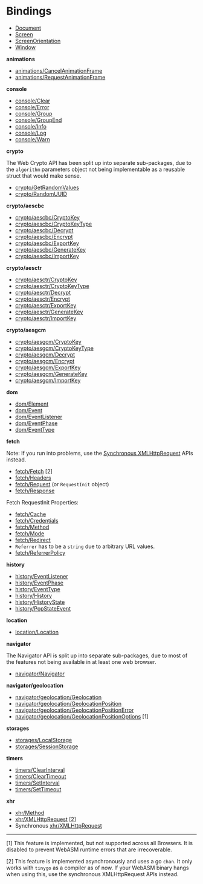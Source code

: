 
# Bindings

- [Document](/bindings/Document.go)
- [Screen](/bindings/Screen.go)
- [ScreenOrientation](/bindings/ScreenOrientation.go)
- [Window](/bindings/Window.go)

**animations**

- [animations/CancelAnimationFrame](/bindings/animations/CancelAnimationFrame.go)
- [animations/RequestAnimationFrame](/bindings/animations/RequestAnimationFrame.go)

**console**

- [console/Clear](/bindings/console/Clear.go)
- [console/Error](/bindings/console/Error.go)
- [console/Group](/bindings/console/Group.go)
- [console/GroupEnd](/bindings/console/GroupEnd.go)
- [console/Info](/bindings/console/Info.go)
- [console/Log](/bindings/console/Log.go)
- [console/Warn](/bindings/console/Warn.go)

**crypto**

The Web Crypto API has been split up into separate sub-packages, due to the `algorithm` parameters
object not being implementable as a reusable struct that would make sense.

- [crypto/GetRandomValues](/bindings/crypto/GetRandomValues.go)
- [crypto/RandomUUID](/bindings/crypto/RandomUUID.go)

**crypto/aescbc**

- [crypto/aescbc/CryptoKey](/bindings/crypto/aescbc/CryptoKey.go)
- [crypto/aescbc/CryptoKeyType](/bindings/crypto/aescbc/CryptoKeyType.go)
- [crypto/aescbc/Decrypt](/bindings/crypto/aescbc/Decrypt.go)
- [crypto/aescbc/Encrypt](/bindings/crypto/aescbc/Encrypt.go)
- [crypto/aescbc/ExportKey](/bindings/crypto/aescbc/ExportKey.go)
- [crypto/aescbc/GenerateKey](/bindings/crypto/aescbc/GenerateKey.go)
- [crypto/aescbc/ImportKey](/bindings/crypto/aescbc/ImportKey.go)

**crypto/aesctr**

- [crypto/aesctr/CryptoKey](/bindings/crypto/aesctr/CryptoKey.go)
- [crypto/aesctr/CryptoKeyType](/bindings/crypto/aesctr/CryptoKeyType.go)
- [crypto/aesctr/Decrypt](/bindings/crypto/aesctr/Decrypt.go)
- [crypto/aesctr/Encrypt](/bindings/crypto/aesctr/Encrypt.go)
- [crypto/aesctr/ExportKey](/bindings/crypto/aesctr/ExportKey.go)
- [crypto/aesctr/GenerateKey](/bindings/crypto/aesctr/GenerateKey.go)
- [crypto/aesctr/ImportKey](/bindings/crypto/aesctr/ImportKey.go)

**crypto/aesgcm**

- [crypto/aesgcm/CryptoKey](/bindings/crypto/aesgcm/CryptoKey.go)
- [crypto/aesgcm/CryptoKeyType](/bindings/crypto/aesgcm/CryptoKeyType.go)
- [crypto/aesgcm/Decrypt](/bindings/crypto/aesgcm/Decrypt.go)
- [crypto/aesgcm/Encrypt](/bindings/crypto/aesgcm/Encrypt.go)
- [crypto/aesgcm/ExportKey](/bindings/crypto/aesgcm/ExportKey.go)
- [crypto/aesgcm/GenerateKey](/bindings/crypto/aesgcm/GenerateKey.go)
- [crypto/aesgcm/ImportKey](/bindings/crypto/aesgcm/ImportKey.go)

**dom**

- [dom/Element](/bindings/dom/Element.go)
- [dom/Event](/bindings/dom/Event.go)
- [dom/EventListener](/bindings/dom/EventListener.go)
- [dom/EventPhase](/bindings/dom/EventPhase.go)
- [dom/EventType](/bindings/dom/EventType.go)

**fetch**

Note: If you run into problems, use the [Synchronous XMLHttpRequest](/bindings/xhr/XMLHttpRequest_sync.go) APIs instead.

- [fetch/Fetch](/bindings/fetch/Fetch.go) [2]
- [fetch/Headers](/bindings/fetch/Headers.go)
- [fetch/Request](/bindings/fetch/Request.go) (or `RequestInit` object)
- [fetch/Response](/bindings/fetch/Response.go)

Fetch RequestInit Properties:

- [fetch/Cache](/bindings/fetch/Cache.go)
- [fetch/Credentials](/bindings/fetch/Credentials.go)
- [fetch/Method](/bindings/fetch/Method.go)
- [fetch/Mode](/bindings/fetch/Mode.go)
- [fetch/Redirect](/bindings/fetch/Redirect.go)
- `Referrer` has to be a `string` due to arbitrary URL values.
- [fetch/ReferrerPolicy](/bindings/fetch/ReferrerPolicy.go)

**history**

- [history/EventListener](/bindings/history/EventListener.go)
- [history/EventPhase](/bindings/history/EventPhase.go)
- [history/EventType](/bindings/history/EventType.go)
- [history/History](/bindings/history/History.go)
- [history/HistoryState](/bindings/history/HistoryState.go)
- [history/PopStateEvent](/bindings/history/PopStateEvent.go)

**location**

- [location/Location](/bindings/location/Location.go)

**navigator**

The Navigator API is split up into separate sub-packages, due to most of the features not
being available in at least one web browser.

- [navigator/Navigator](/bindings/navigator/Navigator.go)

**navigator/geolocation**

- [navigator/geolocation/Geolocation](/bindings/navigator/geolocation/Geolocation.go)
- [navigator/geolocation/GeolocationPosition](/bindings/navigator/geolocation/GeolocationPosition.go)
- [navigator/geolocation/GeolocationPositionError](/bindings/navigator/geolocation/GeolocationPositionError.go)
- [navigator/geolocation/GeolocationPositionOptions](/bindings/navigator/geolocation/GeolocationPositionOptions.go) [1]

**storages**

- [storages/LocalStorage](/bindings/storages/LocalStorage.go)
- [storages/SessionStorage](/bindings/storages/SessionStorage.go)

**timers**

- [timers/ClearInterval](/bindings/timers/ClearInterval.go)
- [timers/ClearTimeout](/bindings/timers/ClearTimeout.go)
- [timers/SetInterval](/bindings/timers/SetInterval.go)
- [timers/SetTimeout](/bindings/timers/SetTimeout.go)

**xhr**

- [xhr/Method](/bindings/xhr/Method.go)
- [xhr/XMLHttpRequest](/bindings/xhr/XMLHttpRequest.go) [2]
- Synchronous [xhr/XMLHttpRequest](/bindings/xhr/XMLHttpRequest_sync.go)

--------

[1] This feature is implemented, but not supported across all Browsers. It is disabled to prevent WebASM runtime errors that are irrecoverable.

[2] This feature is implemented asynchronously and uses a go `chan`. It only works with `tinygo` as a compiler as of now. If your WebASM binary
    hangs when using this, use the synchronous XMLHttpRequest APIs instead.

